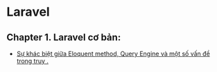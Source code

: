 # Laravel
## Chapter 1. Laravel cơ bản:
* [Sự khác biệt giữa Eloquent method, Query Engine và một số vấn đề trong truy .](./component/query_builder_eloquent.md)